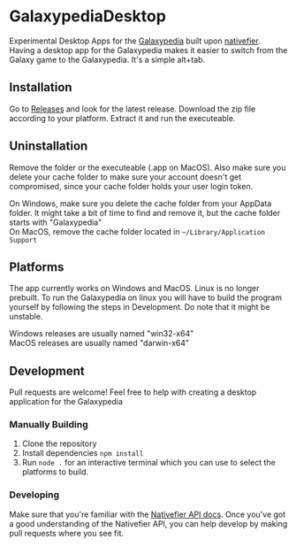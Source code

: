 # GalaxypediaDesktop
Experimental Desktop Apps for the [Galaxypedia](https://robloxgalaxy.wiki) built upon [nativefier](https://github.com/nativefier/nativefier). Having a desktop app for the Galaxypedia makes it easier to switch from the Galaxy game to the Galaxypedia. It's a simple alt+tab.

## Installation
Go to [Releases](https://github.com/smallketchup82/GalaxypediaDesktop/releases) and look for the latest release. Download the zip file according to your platform. Extract it and run the executeable.

## Uninstallation
Remove the folder or the executeable (.app on MacOS). Also make sure you delete your cache folder to make sure your account doesn't get compromised, since your cache folder holds your user login token.

On Windows, make sure you delete the cache folder from your AppData folder. It might take a bit of time to find and remove it, but the cache folder starts with "Galaxypedia"  
On MacOS, remove the cache folder located in `~/Library/Application Support`

## Platforms
The app currently works on Windows and MacOS. Linux is no longer prebuilt. To run the Galaxypedia on linux you will have to build the program yourself by following the steps in Development. Do note that it might be unstable.

Windows releases are usually named "win32-x64"  
MacOS releases are usually named "darwin-x64"

## Development
Pull requests are welcome! Feel free to help with creating a desktop application for the Galaxypedia

### Manually Building
1. Clone the repository
2. Install dependencies `npm install`
3. Run `node .` for an interactive terminal which you can use to select the platforms to build.

### Developing
Make sure that you're familiar with the [Nativefier API docs](https://github.com/nativefier/nativefier/blob/master/API.md). Once you've got a good understanding of the Nativefier API, you can help develop by making pull requests where you see fit.
